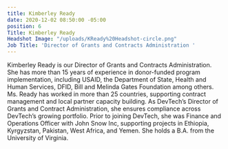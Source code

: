 ```yaml
---
title: Kimberley Ready
date: 2020-12-02 08:50:00 -05:00
position: 6
Title: Kimberley Ready
Headshot Image: "/uploads/KReady%20Headshot-circle.png"
Job Title: 'Director of Grants and Contracts Administration '
---
```


Kimberley Ready is our Director of Grants and Contracts Administration. She has more than 15 years of experience in donor-funded program implementation, including USAID, the Department of State, Health and Human Services, DFID, Bill and Melinda Gates Foundation among others. Ms. Ready has worked in more than 25 countries, supporting contract management and local partner capacity building. As DevTech’s Director of Grants and Contract Administration, she ensures compliance across DevTech’s growing portfolio. Prior to joining DevTech, she was Finance and Operations Officer with John Snow Inc, supporting projects in Ethiopia, Kyrgyzstan, Pakistan, West Africa, and Yemen. She holds a B.A. from the University of Virginia. 